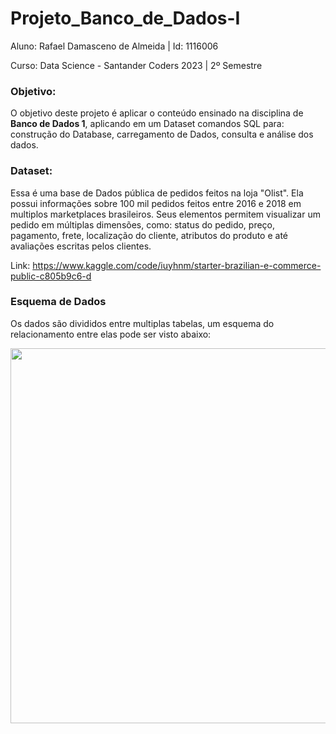 # Projeto_Banco_de_Dados-I
Aluno: Rafael Damasceno de Almeida | Id: 1116006

Curso: Data Science - Santander Coders 2023 | 2º Semestre

### Objetivo:

O objetivo deste projeto é aplicar o conteúdo ensinado na disciplina de **Banco de Dados 1**, aplicando em um Dataset comandos SQL para: construção do Database, carregamento de Dados, consulta e análise dos dados.

### Dataset:
Essa é uma base de Dados pública de pedidos feitos na loja "Olist". Ela possui informações sobre 100 mil pedidos feitos entre 2016 e 2018 em multiplos marketplaces brasileiros.     Seus elementos permitem visualizar um pedido em múltiplas dimensões, como: status do pedido, preço, pagamento, frete, localização do cliente, atributos do produto e até avaliações escritas pelos clientes.

Link: https://www.kaggle.com/code/iuyhnm/starter-brazilian-e-commerce-public-c805b9c6-d
### Esquema de Dados
Os dados são divididos entre multiplas tabelas, um esquema do relacionamento entre elas pode ser visto abaixo:

<img src="https://i.imgur.com/HRhd2Y0.png" width="600"/>
